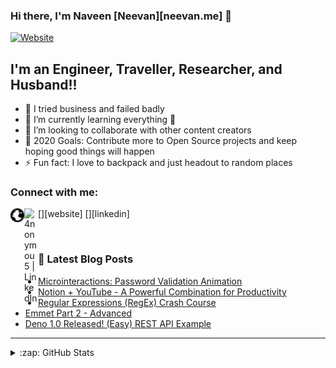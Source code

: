 ### Hi there, I'm Naveen [Neevan][neevan.me] 👋

[![Website](https://img.shields.io/website?label=codeSTACKr.com&style=for-the-badge&url=https%3A%2F%2Fcodestackr.com)](https://neevan.com)


## I'm an Engineer, Traveller, Researcher, and Husband!!

- 🔭 I tried business and failed badly
- 🌱 I’m currently learning everything 🤣
- 👯 I’m looking to collaborate with other content creators
- 🥅 2020 Goals: Contribute more to Open Source projects and keep hoping good things will happen
- ⚡ Fun fact: I love to backpack and just headout to random places


### Connect with me:

[<img align="left" alt="neevan.me" width="22px" src="https://raw.githubusercontent.com/iconic/open-iconic/master/svg/globe.svg" />][website]
[<img align="left" alt="4nonymou5 | LinkedIn" width="22px" src="https://cdn.jsdelivr.net/npm/simple-icons@v3/icons/linkedin.svg" />][linkedin]


<br />



### 📕 Latest Blog Posts

<!-- BLOG-POST-LIST:START -->
- [Microinteractions: Password Validation Animation](https://dev.to/codestackr/microinteractions-password-validation-animation-5629)
- [Notion + YouTube - A Powerful Combination for Productivity](https://dev.to/codestackr/notion-youtube-a-powerful-combination-for-productivity-1def)
- [Regular Expressions (RegEx) Crash Course](https://dev.to/codestackr/regular-expressions-regex-crash-course-248n)
- [Emmet Part 2 - Advanced](https://dev.to/codestackr/emmet-part-2-advanced-4c65)
- [Deno 1.0 Released! (Easy) REST API Example](https://dev.to/codestackr/deno-1-0-released-easy-rest-api-example-2fbl)
<!-- BLOG-POST-LIST:END -->

---



<details>
  <summary>:zap: GitHub Stats</summary>

  <img align="left" alt="codeSTACKr's GitHub Stats" src="https://github-readme-stats.codestackr.vercel.app/api?username=codeSTACKr&show_icons=true&hide_border=true" />

</details>


